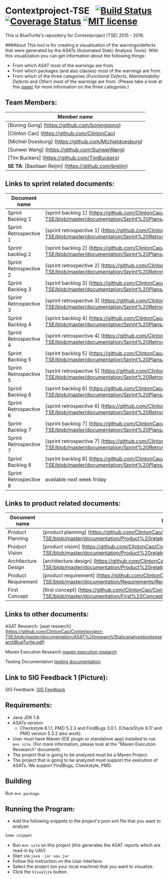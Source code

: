 # Contextproject-TSE &nbsp; [![Build Status](https://travis-ci.org/ClintonCao/Contextproject-TSE.svg?branch=master)](https://travis-ci.org/ClintonCao/Contextproject-TSE) [![Coverage Status](https://coveralls.io/repos/github/ClintonCao/Contextproject-TSE/badge.svg?branch=master)](https://coveralls.io/github/ClintonCao/Contextproject-TSE?branch=master) [![MIT license](http://img.shields.io/badge/license-MIT-blue.svg)](http://opensource.org/licenses/MIT)
This is BlueTurtle's repository for Contextproject (TSE) 2015 - 2016.

###About
This tool is for creating a visualization of the warnings/defects that were generated by the _ASATs_ (Automated Static Analysis Tools). With this visualization you can get information about the following things:
* From which _ASAT_ most of the warnings are from.
* From which packages (and also classes) most of the warnings are from.
* From which of the three categories (_Functional Defects_, _Maintainability Defects_ and _Other_) most of the warnings are from. (Please take a look at this [paper](http://www.st.ewi.tudelft.nl/~zaidman/publications/bellerSANER2016.pdf) for more information on the three categories.)

## Team Members:

| Member name |
|-------|
|[Boning Gong] (https://github.com/boninggong)|
|[Clinton Cao] (https://github.com/ClintonCao)|
|[Michiel Doesburg] (https://github.com/Michieldoesburg)|
|[Sunwei Wang] (https://github.com/SunweiWang)|
|[Tim Buckers] (https://github.com/TimBuckers)|
|**SE TA**: [Bastiaan Reijm] (https://github.com/breijm)|


## Links to sprint related documents:

| Document name |   Link                         |
|-------|--------------------------------------|
| Sprint Backlog 1 | [sprint backlog 1] (https://github.com/ClintonCao/Contextproject-TSE/blob/master/documentation/Sprint%20Plans/SprintBacklog1(BlueTurtle).pdf) |
| Sprint Retrospective 1 | [sprint retrospective 1] (https://github.com/ClintonCao/Contextproject-TSE/blob/master/documentation/Sprint%20Retrospectives/SprintRetrospective1(BlueTurtle).pdf)|
| Sprint backlog 2 | [sprint backlog 2] (https://github.com/ClintonCao/Contextproject-TSE/blob/master/documentation/Sprint%20Plans/SprintBacklog2(BlueTurtle).pdf)|
|Sprint Retrospective 2 | [sprint retrospective 2] (https://github.com/ClintonCao/Contextproject-TSE/blob/master/documentation/Sprint%20Retrospectives/SprintRetrospective2(BlueTurtle).pdf)|
|Sprint Backlog 3 | [sprint backlog 3] (https://github.com/ClintonCao/Contextproject-TSE/blob/master/documentation/Sprint%20Plans/SprintBacklog3(BlueTurtle).pdf)|
|Sprint Retrospective 3 | [sprint retrospective 3] (https://github.com/ClintonCao/Contextproject-TSE/blob/master/documentation/Sprint%20Retrospectives/SprintRetrospective3%28BlueTurtle%29.pdf)|
|Sprint Backlog 4 | [sprint backlog 4] (https://github.com/ClintonCao/Contextproject-TSE/blob/master/documentation/Sprint%20Plans/SprintBacklog4%28BlueTurtle%29.pdf)|
|Sprint Retrospective 4 | [sprint retrospective 4] (https://github.com/ClintonCao/Contextproject-TSE/blob/master/documentation/Sprint%20Retrospectives/SprintRetrospective4%20%28BlueTurtle%29.pdf)|
|Sprint Backlog 5 | [sprint backlog 5] (https://github.com/ClintonCao/Contextproject-TSE/blob/master/documentation/Sprint%20Plans/SprintBacklog5%28BlueTurtle%29.pdf)|
|Sprint Retrospective 5 | [sprint retrospective 5] (https://github.com/ClintonCao/Contextproject-TSE/blob/master/documentation/Sprint%20Retrospectives/SprintRetrospective5(BlueTurtle).pdf)|
|Sprint Backlog 6 | [sprint backlog 6] (https://github.com/ClintonCao/Contextproject-TSE/blob/master/documentation/Sprint%20Plans/SprintBacklog6(BlueTurtle).pdf)|
|Sprint Retrospective 6 | [sprint retrospective 6] (https://github.com/ClintonCao/Contextproject-TSE/blob/master/documentation/Sprint%20Retrospectives/SprintRetrospective6(BlueTurtle).pdf)|
|Sprint Backlog 7 | [sprint backlog 7] (https://github.com/ClintonCao/Contextproject-TSE/blob/master/documentation/Sprint%20Plans/SprintBacklog7(BlueTurtle).pdf)|
|Sprint Retrospective 7 | [sprint retrospective 7] (https://github.com/ClintonCao/Contextproject-TSE/blob/master/documentation/Sprint%20Retrospectives/SprintRetrospective7(BlueTurtle).pdf)|
|Sprint Backlog 8 | [sprint backlog 8] (https://github.com/ClintonCao/Contextproject-TSE/blob/master/documentation/Sprint%20Plans/SprintBacklog8(BlueTurtle).pdf)|
|Sprint Retrospective 8 | available next week friday|


## Links to product related documents:

| Document name |   Link                       |
|-------|--------------------------------------|
|Product Planning | [product planning]  (https://github.com/ClintonCao/Contextproject-TSE/blob/master/documentation/Product%20related%20documents/ProductPlanningBlueTurtle.pdf)|
|Product Vision | [product vision] (https://github.com/ClintonCao/Contextproject-TSE/blob/master/documentation/Product%20related%20documents/ProductVisionBlueTurtle.pdf)|
|Architecture Design  | [architecture design] (https://github.com/ClintonCao/Contextproject-TSE/blob/master/documentation/Product%20related%20documents/ArchitectureDesign(BlueTurtle).pdf)|
|Product Requirement | [product requirement] (https://github.com/ClintonCao/Contextproject-TSE/blob/master/documentation/Requirements/RequirementsSoftwareVisualizationToolBlueTurtle.pdf)|
|First Concept  | [first concept] (https://github.com/ClintonCao/Contextproject-TSE/blob/master/documentation/First%20Concept/FirstConceptBlueTurtle.pdf) |

## Links to other documents:

ASAT Research: [asat research] (https://github.com/ClintonCao/Contextproject-TSE/blob/master/documentation/ASAT%20research/StaticanalysistoolsresearchBlueTurtle.pdf)

Maven Execution Research [maven execution research](https://github.com/ClintonCao/Contextproject-TSE/blob/master/documentation/MavenResearch/MavenResearch.md)

Testing Documentation [testing documentation](https://github.com/ClintonCao/Contextproject-TSE/blob/master/documentation/Testing%20related%20documents/TestingDocumentation.md)

## Link to SIG Feedback 1 (Picture):
SIG Feedback: [SIG Feedback](https://github.com/ClintonCao/Contextproject-TSE/blob/master/documentation/SIG%20Feedback/SIGFeedback.JPG)

## Requirements:
* Java JDK 1.8.
* ASATs version:
  * Checkstyle 6.1.1, PMD 5.2.3 and FindBugs 3.0.1. (CheckStyle 6.17 and PMD version 5.3.2 also work).
* User must have Maven (IDE plugin or standalone app) installed to run `mvn site`. (For more information, please look at the "Maven Execution Ressearch" document). 
* The project that is going to be analyzed must be a Maven Project.
* The project that is going to be analyzed must support the execution of ASATs. We support FindBugs, Checkstyle, PMD. 

## Building
Run `mvn package`.


## Running the Program:
* Add the following snippets to the project's pom.xml file that you want to analyze
```XML
Some snippet
```

* Run `mvn site` on this project (this generates the ASAT reports which are read-in by UAV)
* Start via `java -jar uav.jar`
* Follow the instruction on the User Interface.
* Select the project (on your local machine) that you want to visualize.
* Click the `Visualize` button.
